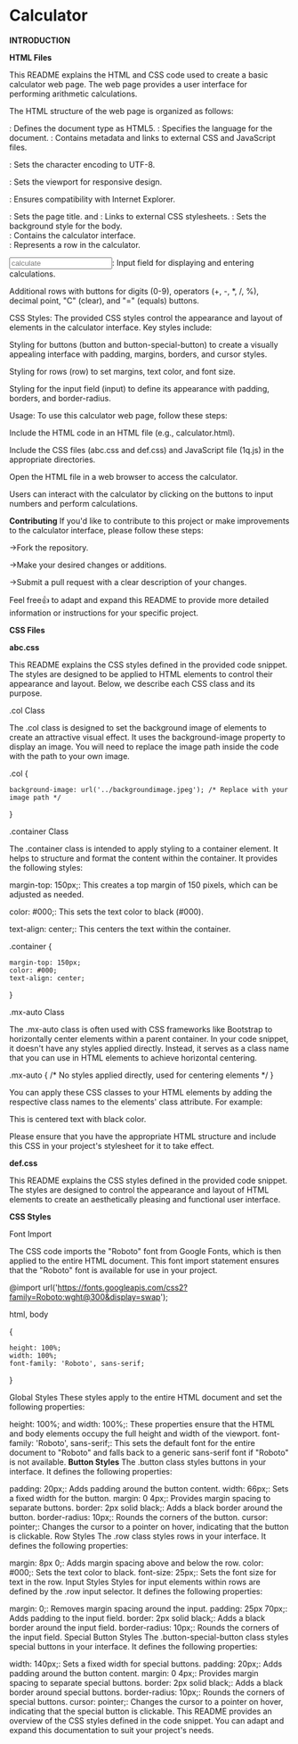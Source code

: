 # Calculator
**INTRODUCTION**

**HTML Files**

This README explains the HTML and CSS code used to create a basic calculator web page. The web page provides a user interface for performing arithmetic calculations.


The HTML structure of the web page is organized as follows:

<!DOCTYPE html>: Defines the document type as HTML5.

<html lang="en">: Specifies the language for the document.
    
<head>: Contains metadata and links to external CSS and JavaScript files.
    
<meta charset="UTF-8">: Sets the character encoding to UTF-8.

<meta name="viewport" content="width=device-width, initial-scale=1.0">: Sets the viewport for responsive design.

<meta http-equiv="X-UA-Compatible" content="ie=edge">: Ensures compatibility with Internet Explorer.

<title>Calculator</title>: Sets the page title.

<link rel="stylesheet" href="../css/abc.css" type="text/css"> and <link rel="stylesheet" href="../css/def.css" type="text/css">: Links to external CSS stylesheets.

<body class="col">: Sets the background style for the body.
        
<div class="container mx auto">: Contains the calculator interface.
        
<div class="row">: Represents a row in the calculator.
        
<input class="input" type="text" placeholder="calculate"/>: Input field for displaying and entering calculations.

Additional rows with buttons for digits (0-9), operators (+, -, *, /, %), decimal point, "C" (clear), and "=" (equals) buttons.

CSS Styles:
The provided CSS styles control the appearance and layout of elements in the calculator interface. Key styles include:

Styling for buttons (button and button-special-button) to create a visually appealing interface with padding, margins, borders, and cursor styles.

Styling for rows (row) to set margins, text color, and font size.

Styling for the input field (input) to define its appearance with padding, borders, and border-radius.

Usage:
To use this calculator web page, follow these steps:

Include the HTML code in an HTML file (e.g., calculator.html).

Include the CSS files (abc.css and def.css) and JavaScript file (1q.js) in the appropriate directories.

Open the HTML file in a web browser to access the calculator.

Users can interact with the calculator by clicking on the buttons to input numbers and perform calculations.

**Contributing**
If you'd like to contribute to this project or make improvements to the calculator interface, please follow these steps:

->Fork the repository.

->Make your desired changes or additions.

->Submit a pull request with a clear description of your changes.


Feel free👍 to adapt and expand this README to provide more detailed information or instructions for your specific project.


**CSS Files**

**abc.css**

This README explains the CSS styles defined in the provided code snippet. The styles are designed to be applied to HTML elements to control their appearance and layout. Below, we describe each CSS class and its purpose.

.col Class

The .col class is designed to set the background image of elements to create an attractive visual effect. It uses the background-image property to display an image. You will need to replace the image path inside the code with the path to your own image.

.col {

    background-image: url('../backgroundimage.jpeg'); /* Replace with your image path */

}

.container Class

The .container class is intended to apply styling to a container element. It helps to structure and format the content within the container. It provides the following styles:

margin-top: 150px;: This creates a top margin of 150 pixels, which can be adjusted as needed.

color: #000;: This sets the text color to black (#000).

text-align: center;: This centers the text within the container.

.container {

    margin-top: 150px;
    color: #000;
    text-align: center;
    
}

.mx-auto Class

The .mx-auto class is often used with CSS frameworks like Bootstrap to horizontally center elements within a parent container. In your code snippet, it doesn't have any styles applied directly. Instead, it serves as a class name that you can use in HTML elements to achieve horizontal centering.

.mx-auto
{
    /* No styles applied directly, used for centering elements */
}

You can apply these CSS classes to your HTML elements by adding the respective class names to the elements' class attribute. For example:

<div class="col">
    <!-- Content goes here -->
</div>

<div class="container">
    <p>This is centered text with black color.</p>
</div>

<div class="mx-auto">
    <!-- Content to be centered horizontally -->
</div>

Please ensure that you have the appropriate HTML structure and include this CSS in your project's stylesheet for it to take effect.

**def.css**

This README explains the CSS styles defined in the provided code snippet. The styles are designed to control the appearance and layout of HTML elements to create an aesthetically pleasing and functional user interface.

**CSS Styles**

Font Import

The CSS code imports the "Roboto" font from Google Fonts, which is then applied to the entire HTML document. This font import statement ensures that the "Roboto" font is available for use in your project.

@import url('https://fonts.googleapis.com/css2?family=Roboto:wght@300&display=swap');

html, body 

{

    height: 100%;
    width: 100%;
    font-family: 'Roboto', sans-serif;

}

Global Styles
These styles apply to the entire HTML document and set the following properties:

height: 100%; and width: 100%;: These properties ensure that the HTML and body elements occupy the full height and width of the viewport.
font-family: 'Roboto', sans-serif;: This sets the default font for the entire document to "Roboto" and falls back to a generic sans-serif font if "Roboto" is not available.
**Button Styles**
The .button class styles buttons in your interface. It defines the following properties:

padding: 20px;: Adds padding around the button content.
width: 66px;: Sets a fixed width for the button.
margin: 0 4px;: Provides margin spacing to separate buttons.
border: 2px solid black;: Adds a black border around the button.
border-radius: 10px;: Rounds the corners of the button.
cursor: pointer;: Changes the cursor to a pointer on hover, indicating that the button is clickable.
Row Styles
The .row class styles rows in your interface. It defines the following properties:

margin: 8px 0;: Adds margin spacing above and below the row.
color: #000;: Sets the text color to black.
font-size: 25px;: Sets the font size for text in the row.
Input Styles
Styles for input elements within rows are defined by the .row input selector. It defines the following properties:

margin: 0;: Removes margin spacing around the input.
padding: 25px 70px;: Adds padding to the input field.
border: 2px solid black;: Adds a black border around the input field.
border-radius: 10px;: Rounds the corners of the input field.
Special Button Styles
The .button-special-button class styles special buttons in your interface. It defines the following properties:

width: 140px;: Sets a fixed width for special buttons.
padding: 20px;: Adds padding around the button content.
margin: 0 4px;: Provides margin spacing to separate special buttons.
border: 2px solid black;: Adds a black border around special buttons.
border-radius: 10px;: Rounds the corners of special buttons.
cursor: pointer;: Changes the cursor to a pointer on hover, indicating that the special button is clickable.
This README provides an overview of the CSS styles defined in the code snippet. You can adapt and expand this documentation to suit your project's needs.
